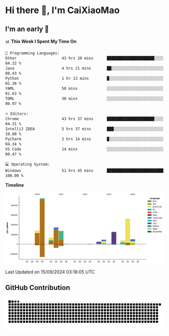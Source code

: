 # Hi there 👋, I'm CaiXiaoMao

## I'm an early 🐤
<!--START_SECTION:waka-->
📊 **This Week I Spent My Time On** 

```text
💬 Programming Languages: 
Other                    43 hrs 38 mins      █████████████████████░░░░   84.32 % 
Java                     4 hrs 21 mins       ██░░░░░░░░░░░░░░░░░░░░░░░   08.43 % 
Python                   1 hr 13 mins        █░░░░░░░░░░░░░░░░░░░░░░░░   02.38 % 
YAML                     50 mins             ░░░░░░░░░░░░░░░░░░░░░░░░░   01.63 % 
TOML                     30 mins             ░░░░░░░░░░░░░░░░░░░░░░░░░   00.97 % 

🔥 Editors: 
Chrome                   43 hrs 37 mins      █████████████████████░░░░   84.31 % 
IntelliJ IDEA            5 hrs 37 mins       ███░░░░░░░░░░░░░░░░░░░░░░   10.88 % 
PyCharm                  2 hrs 14 mins       █░░░░░░░░░░░░░░░░░░░░░░░░   04.34 % 
VS Code                  14 mins             ░░░░░░░░░░░░░░░░░░░░░░░░░   00.47 % 

💻 Operating System: 
Windows                  51 hrs 45 mins      █████████████████████████   100.00 % 
```

**Timeline**

![Lines of Code chart](https://raw.githubusercontent.com/caixiaomao/caixiaomao/main/assets/bar_graph.png)


 Last Updated on 15/09/2024 03:18:05 UTC
<!--END_SECTION:waka-->

## GitHub Contribution
<picture>
  <source media="(prefers-color-scheme: dark)" srcset="/dist/snake/github-contribution-grid-snake-dark.svg" />
  <source media="(prefers-color-scheme: light)" srcset="/dist/snake/github-contribution-grid-snake.svg" />
  <img alt="github contribution grid snake animation" src="/dist/snake/github-contribution-grid-snake.svg" />
</picture>
